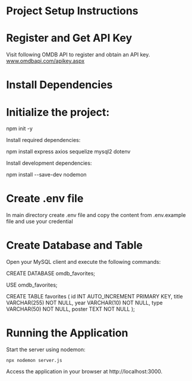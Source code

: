 # Project Setup Instructions

# Register and Get API Key

Visit following OMDB API to register and obtain an API key.
www.omdbapi.com/apikey.aspx

# Install Dependencies

# Initialize the project:

npm init -y

Install required dependencies:

npm install express axios sequelize mysql2 dotenv

Install development dependencies:

npm install --save-dev nodemon

# Create .env file 
In main directory create .env file and copy the content from .env.example file and use your credential

# Create Database and Table

Open your MySQL client and execute the following commands:

CREATE DATABASE omdb_favorites;

USE omdb_favorites;

CREATE TABLE favorites (
    id INT AUTO_INCREMENT PRIMARY KEY,
    title VARCHAR(255) NOT NULL,
    year VARCHAR(10) NOT NULL,
    type VARCHAR(50) NOT NULL,
    poster TEXT NOT NULL
);

# Running the Application

Start the server using nodemon:

`npx nodemon server.js`

Access the application in your browser at http://localhost:3000.